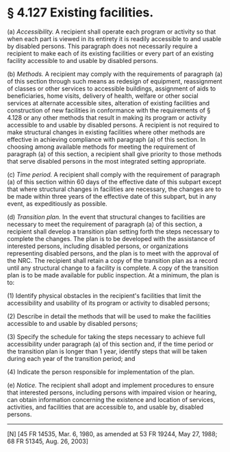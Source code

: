 # § 4.127   Existing facilities.

(a) *Accessibility.* A recipient shall operate each program or activity so that when each part is viewed in its entirety it is readily accessible to and usable by disabled persons. This paragraph does not necessarily require a recipient to make each of its existing facilities or every part of an existing facility accessible to and usable by disabled persons.


(b) *Methods.* A recipient may comply with the requirements of paragraph (a) of this section through such means as redesign of equipment, reassignment of classes or other services to accessible buildings, assignment of aids to beneficiaries, home visits, delivery of health, welfare or other social services at alternate accessible sites, alteration of existing facilities and construction of new facilities in conformance with the requirements of § 4.128 or any other methods that result in making its program or activity accessible to and usable by disabled persons. A recipient is not required to make structural changes in existing facilities where other methods are effective in achieving compliance with paragraph (a) of this section. In choosing among available methods for meeting the requirement of paragraph (a) of this section, a recipient shall give priority to those methods that serve disabled persons in the most integrated setting appropriate.


(c) *Time period.* A recipient shall comply with the requirement of paragraph (a) of this section within 60 days of the effective date of this subpart except that where structural changes in facilities are necessary, the changes are to be made within three years of the effective date of this subpart, but in any event, as expeditiously as possible.


(d) *Transition plan.* In the event that structural changes to facilities are necessary to meet the requirement of paragraph (a) of this section, a recipient shall develop a transition plan setting forth the steps necessary to complete the changes. The plan is to be developed with the assistance of interested persons, including disabled persons, or organizations representing disabled persons, and the plan is to meet with the approval of the NRC. The recipient shall retain a copy of the transition plan as a record until any structural change to a facility is complete. A copy of the transition plan is to be made available for public inspection. At a minimum, the plan is to:


(1) Identify physical obstacles in the recipient's facilities that limit the accessibility and usability of its program or activity to disabled persons;


(2) Describe in detail the methods that will be used to make the facilities accessible to and usable by disabled persons;


(3) Specify the schedule for taking the steps necessary to achieve full accessibility under paragraph (a) of this section and, if the time period or the transition plan is longer than 1 year, identify steps that will be taken during each year of the transition period; and


(4) Indicate the person responsible for implementation of the plan.


(e) *Notice.* The recipient shall adopt and implement procedures to ensure that interested persons, including persons with impaired vision or hearing, can obtain information concerning the existence and location of services, activities, and facilities that are accessible to, and usable by, disabled persons.



---

[N] [45 FR 14535, Mar. 6, 1980, as amended at 53 FR 19244, May 27, 1988; 68 FR 51345, Aug. 26, 2003]




